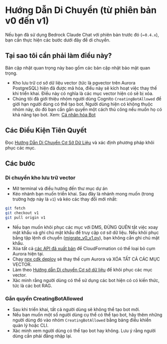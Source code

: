 # Hướng Dẫn Di Chuyển (từ phiên bản v0 đến v1)

Nếu bạn đã sử dụng Bedrock Claude Chat với phiên bản trước đó (~`0.4.x`), bạn cần thực hiện các bước dưới đây để di chuyển.

## Tại sao tôi cần phải làm điều này?

Bản cập nhật quan trọng này bao gồm các bản cập nhật bảo mật quan trọng.

- Kho lưu trữ cơ sở dữ liệu vector (tức là pgvector trên Aurora PostgreSQL) hiện đã được mã hóa, điều này sẽ kích hoạt việc thay thế khi triển khai. Điều này có nghĩa là các mục vector hiện có sẽ bị xóa.
- Chúng tôi đã giới thiệu nhóm người dùng Cognito `CreatingBotAllowed` để giới hạn người dùng có thể tạo bot. Người dùng hiện có không thuộc nhóm này, do đó bạn cần gắn quyền một cách thủ công nếu muốn họ có khả năng tạo bot. Xem: [Cá nhân hóa Bot](../../README.md#bot-personalization)

## Các Điều Kiện Tiên Quyết

Đọc [Hướng Dẫn Di Chuyển Cơ Sở Dữ Liệu](./DATABASE_MIGRATION_vi-VN.md) và xác định phương pháp khôi phục các mục.

## Các bước

### Di chuyển kho lưu trữ vector

- Mở terminal và điều hướng đến thư mục dự án
- Kéo nhánh bạn muốn triển khai. Sau đây là nhánh mong muốn (trong trường hợp này là `v1`) và kéo các thay đổi mới nhất:

```sh
git fetch
git checkout v1
git pull origin v1
```

- Nếu bạn muốn khôi phục các mục với DMS, ĐỪNG QUÊN tắt việc xoay mật khẩu và ghi chú mật khẩu để truy cập cơ sở dữ liệu. Nếu khôi phục bằng tập lệnh di chuyển ([migrate_v0_v1.py](./migrate_v0_v1.py)), bạn không cần ghi chú mật khẩu.
- Xóa tất cả [các API đã xuất bản](../PUBLISH_API_vi-VN.md) để CloudFormation có thể loại bỏ cụm Aurora hiện tại.
- Chạy [npx cdk deploy](../README.md#deploy-using-cdk) sẽ thay thế cụm Aurora và XÓA TẤT CẢ CÁC MỤC VECTOR.
- Làm theo [Hướng dẫn Di chuyển Cơ sở dữ liệu](./DATABASE_MIGRATION_vi-VN.md) để khôi phục các mục vector.
- Xác minh rằng người dùng có thể sử dụng các bot hiện có có kiến thức, tức là các bot RAG.

### Gắn quyền CreatingBotAllowed

- Sau khi triển khai, tất cả người dùng sẽ không thể tạo bot mới.
- Nếu bạn muốn một số người dùng cụ thể có thể tạo bot, hãy thêm những người dùng đó vào nhóm `CreatingBotAllowed` bằng bảng điều khiển quản lý hoặc CLI.
- Xác minh xem người dùng có thể tạo bot hay không. Lưu ý rằng người dùng cần phải đăng nhập lại.
